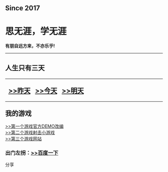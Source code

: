 ## Since 2017

<div id="show"></div>
<html>
<head>
<meta charset="utf-8">
<title>思无涯的主页</title>
</head>

<body>
<h1>思无涯，学无涯</h1> 
<b>有朋自远方来，不亦乐乎!</b><hr/><h2>人生只有三天<hr/>
&nbsp;&nbsp;<a href="html\news.html">>>昨天</a>
&nbsp;&nbsp;<a href="html\my.html">>>今天</a>
&nbsp;&nbsp;<a href="html\study.html">>>明天</a>
<hr/>我的游戏</h2>
<a href="game\first game\start_project-release-signed.rar">>>第一个游戏官方DEMO改编</a>
<br>
<a href="game\second game\hello_world2-release-signed.apk">>>第二个游戏射击小游戏</a>
 <br>
<a href="106.55.33.154">>>第三个游戏网站</a>
<h3>出门左拐：<a href="http://www.baidu.com">>>百度一下</a>
</h3>


<script type="text/javascript">
 window.onload = function() {
  var show = document.getElementById("show");
  setInterval(function() {
   var time = new Date();
   // 程序计时的月从0开始取值后+1
   var m = time.getMonth() + 1;
   var t = time.getFullYear() + "-" + m + "-"
     + time.getDate() + " " + time.getHours() + ":"
     + time.getMinutes() + ":" + time.getSeconds();
   show.innerHTML = t;
  }, 1000);
 };
</script>
<!--MOB SHARE BEGIN-->
<div class="-mob-share-ui-button -mob-share-open">分享</div>
<div class="-mob-share-ui" style="display: none">
    <ul class="-mob-share-list">
        <li class="-mob-share-weibo"><p>新浪微博</p></li>
        <li class="-mob-share-qzone"><p>QQ空间</p></li>
        <li class="-mob-share-qq"><p>QQ好友</p></li>
        <li class="-mob-share-douban"><p>豆瓣</p></li>
        <li class="-mob-share-facebook"><p>Facebook</p></li>
        <li class="-mob-share-twitter"><p>Twitter</p></li>
    </ul>
    <div class="-mob-share-close">取消</div>
</div>
<div class="-mob-share-ui-bg"></div>
<script id="-mob-share" src="http://f1.webshare.mob.com/code/mob-share.js?appkey=1eca873be5c83"></script>
<!--MOB SHARE END-->
</body>

</html>
